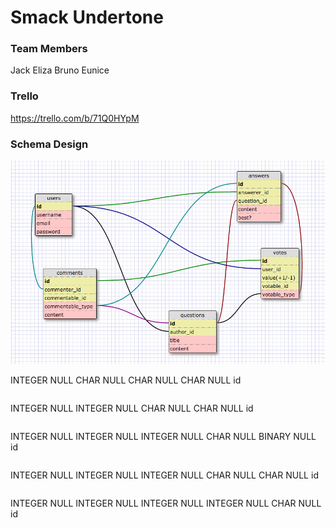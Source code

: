 # Smack Undertone

### Team Members
Jack
Eliza
Bruno
Eunice

### Trello


<a href="https://trello.com/b/71Q0HYpM" title="Visit Upstage!">https://trello.com/b/71Q0HYpM</a>

### Schema Design
![alt text](imgs/schema.png)




<?xml version="1.0" encoding="utf-8" ?>
<!-- SQL XML created by WWW SQL Designer, http://code.google.com/p/wwwsqldesigner/ -->
<!-- Active URL: https://schemadesigner.devbootcamp.com/ -->
<sql>
<datatypes db="mysql">
  <group label="Numeric" color="rgb(238,238,170)">
    <type label="Integer" length="0" sql="INTEGER" re="INT" quote=""/>
    <type label="Decimal" length="1" sql="DECIMAL" re="DEC" quote=""/>
    <type label="Single precision" length="0" sql="FLOAT" quote=""/>
    <type label="Double precision" length="0" sql="DOUBLE" re="DOUBLE" quote=""/>
  </group>

  <group label="Character" color="rgb(255,200,200)">
    <type label="Char" length="1" sql="CHAR" quote="'"/>
    <type label="Varchar" length="1" sql="VARCHAR" quote="'"/>
    <type label="Text" length="0" sql="MEDIUMTEXT" re="TEXT" quote="'"/>
    <type label="Binary" length="1" sql="BINARY" quote="'"/>
    <type label="Varbinary" length="1" sql="VARBINARY" quote="'"/>
    <type label="BLOB" length="0" sql="BLOB" re="BLOB" quote="'"/>
  </group>

  <group label="Date &amp; Time" color="rgb(200,255,200)">
    <type label="Date" length="0" sql="DATE" quote="'"/>
    <type label="Time" length="0" sql="TIME" quote="'"/>
    <type label="Datetime" length="0" sql="DATETIME" quote="'"/>
    <type label="Year" length="0" sql="YEAR" quote=""/>
    <type label="Timestamp" length="0" sql="TIMESTAMP" quote="'"/>
  </group>

  <group label="Miscellaneous" color="rgb(200,200,255)">
    <type label="ENUM" length="1" sql="ENUM" quote=""/>
    <type label="SET" length="1" sql="SET" quote=""/>
    <type label="Bit" length="0" sql="bit" quote=""/>
  </group>
</datatypes><table x="334" y="124" name="users">
<row name="id" null="1" autoincrement="1">
<datatype>INTEGER</datatype>
<default>NULL</default></row>
<row name="username" null="1" autoincrement="0">
<datatype>CHAR</datatype>
<default>NULL</default></row>
<row name="email" null="1" autoincrement="0">
<datatype>CHAR</datatype>
<default>NULL</default></row>
<row name="password" null="1" autoincrement="0">
<datatype>CHAR</datatype>
<default>NULL</default></row>
<key type="PRIMARY" name="">
<part>id</part>
</key>
</table>
<table x="681" y="428" name="questions">
<row name="id" null="1" autoincrement="1">
<datatype>INTEGER</datatype>
<default>NULL</default></row>
<row name="author_id" null="1" autoincrement="0">
<datatype>INTEGER</datatype>
<default>NULL</default><relation table="users" row="id" />
</row>
<row name="title" null="1" autoincrement="0">
<datatype>CHAR</datatype>
<default>NULL</default></row>
<row name="content" null="1" autoincrement="0">
<datatype>CHAR</datatype>
<default>NULL</default></row>
<key type="PRIMARY" name="">
<part>id</part>
</key>
</table>
<table x="858" y="65" name="answers">
<row name="id" null="1" autoincrement="1">
<datatype>INTEGER</datatype>
<default>NULL</default></row>
<row name="answerer_id" null="1" autoincrement="0">
<datatype>INTEGER</datatype>
<default>NULL</default><relation table="users" row="id" />
</row>
<row name="question_id" null="1" autoincrement="0">
<datatype>INTEGER</datatype>
<default>NULL</default><relation table="questions" row="id" />
</row>
<row name="content" null="1" autoincrement="0">
<datatype>CHAR</datatype>
<default>NULL</default></row>
<row name="best?" null="1" autoincrement="0">
<datatype>BINARY</datatype>
<default>NULL</default></row>
<key type="PRIMARY" name="">
<part>id</part>
</key>
</table>
<table x="355" y="318" name="comments">
<row name="id" null="1" autoincrement="1">
<datatype>INTEGER</datatype>
<default>NULL</default></row>
<row name="commenter_id" null="1" autoincrement="0">
<datatype>INTEGER</datatype>
<default>NULL</default><relation table="users" row="id" />
</row>
<row name="commentable_id" null="1" autoincrement="0">
<datatype>INTEGER</datatype>
<default>NULL</default></row>
<row name="commentable_type" null="1" autoincrement="0">
<datatype>CHAR</datatype>
<default>NULL</default><relation table="answers" row="id" />
<relation table="questions" row="id" />
</row>
<row name="content" null="1" autoincrement="0">
<datatype>CHAR</datatype>
<default>NULL</default></row>
<key type="PRIMARY" name="">
<part>id</part>
</key>
</table>
<table x="920.8181783108673" y="265" name="votes">
<row name="id" null="1" autoincrement="1">
<datatype>INTEGER</datatype>
<default>NULL</default><relation table="comments" row="id" />
</row>
<row name="user_id" null="1" autoincrement="0">
<datatype>INTEGER</datatype>
<default>NULL</default><relation table="users" row="id" />
</row>
<row name="value(+1/-1)" null="1" autoincrement="0">
<datatype>INTEGER</datatype>
<default>NULL</default></row>
<row name="votable_id" null="1" autoincrement="0">
<datatype>INTEGER</datatype>
<default>NULL</default></row>
<row name="votable_type" null="1" autoincrement="0">
<datatype>CHAR</datatype>
<default>NULL</default><relation table="questions" row="id" />
<relation table="answers" row="id" />
</row>
<key type="PRIMARY" name="">
<part>id</part>
</key>
</table>
</sql>




